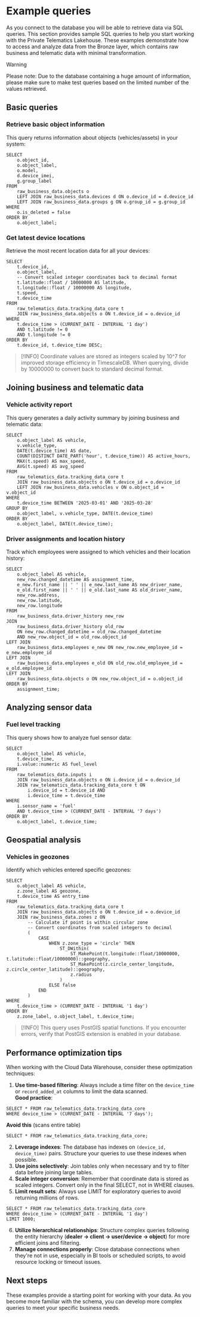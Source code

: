 # Example queries

As you connect to the database you will be able to retrieve data via SQL queries. This section provides sample SQL queries to help you start working with the Private Telematics Lakehouse. These examples demonstrate how to access and analyze data from the Bronze layer, which contains raw business and telematic data with minimal transformation.

> [!WARNING]
> Please note: Due to the database containing a huge amount of information, please make sure to make test queries based on the limited number of the values retrieved.

## Basic queries

### Retrieve basic object information

This query returns information about objects (vehicles/assets) in your system:

```
SELECT
    o.object_id,
    o.object_label,
    o.model,
    d.device_imei,
    g.group_label
FROM
    raw_business_data.objects o
    LEFT JOIN raw_business_data.devices d ON o.device_id = d.device_id
    LEFT JOIN raw_business_data.groups g ON o.group_id = g.group_id
WHERE
    o.is_deleted = false
ORDER BY
    o.object_label;
```

### Get latest device locations

Retrieve the most recent location data for all your devices:

```
SELECT
    t.device_id,
    o.object_label,
    -- Convert scaled integer coordinates back to decimal format
    t.latitude::float / 10000000 AS latitude,
    t.longitude::float / 10000000 AS longitude,
    t.speed,
    t.device_time
FROM
    raw_telematics_data.tracking_data_core t
    JOIN raw_business_data.objects o ON t.device_id = o.device_id
WHERE
    t.device_time > (CURRENT_DATE - INTERVAL '1 day')
    AND t.latitude != 0
    AND t.longitude != 0
ORDER BY
    t.device_id, t.device_time DESC;
```

> [!INFO]
> Coordinate values are stored as integers scaled by 10^7 for improved storage efficiency in TimescaleDB. When querying, divide by 10000000 to convert back to standard decimal format.

## Joining business and telematic data

### Vehicle activity report

This query generates a daily activity summary by joining business and telematic data:

```
SELECT
    o.object_label AS vehicle,
    v.vehicle_type,
    DATE(t.device_time) AS date,
    COUNT(DISTINCT DATE_PART('hour', t.device_time)) AS active_hours,
    MAX(t.speed) AS max_speed,
    AVG(t.speed) AS avg_speed
FROM
    raw_telematics_data.tracking_data_core t
    JOIN raw_business_data.objects o ON t.device_id = o.device_id
    LEFT JOIN raw_business_data.vehicles v ON o.object_id = v.object_id
WHERE
    t.device_time BETWEEN '2025-03-01' AND '2025-03-28'
GROUP BY
    o.object_label, v.vehicle_type, DATE(t.device_time)
ORDER BY
    o.object_label, DATE(t.device_time);
```

### Driver assignments and location history

Track which employees were assigned to which vehicles and their location history:

```
SELECT 
    o.object_label AS vehicle,
    new_row.changed_datetime AS assignment_time,
    e_new.first_name || ' ' || e_new.last_name AS new_driver_name,
    e_old.first_name || ' ' || e_old.last_name AS old_driver_name,
    new_row.address,
    new_row.latitude,
    new_row.longitude
FROM 
    raw_business_data.driver_history new_row
JOIN 
    raw_business_data.driver_history old_row
    ON new_row.changed_datetime = old_row.changed_datetime
    AND new_row.object_id = old_row.object_id
LEFT JOIN 
    raw_business_data.employees e_new ON new_row.new_employee_id = e_new.employee_id
LEFT JOIN 
    raw_business_data.employees e_old ON old_row.old_employee_id = e_old.employee_id
LEFT JOIN 
    raw_business_data.objects o ON new_row.object_id = o.object_id
ORDER BY 
    assignment_time;
```

## Analyzing sensor data

### Fuel level tracking

This query shows how to analyze fuel sensor data:

```
SELECT
    o.object_label AS vehicle,
    t.device_time,
    i.value::numeric AS fuel_level
FROM
    raw_telematics_data.inputs i
    JOIN raw_business_data.objects o ON i.device_id = o.device_id
    JOIN raw_telematics_data.tracking_data_core t ON
        i.device_id = t.device_id AND
        i.device_time = t.device_time
WHERE
    i.sensor_name = 'fuel'
    AND t.device_time > (CURRENT_DATE - INTERVAL '7 days')
ORDER BY
    o.object_label, t.device_time;
```

## Geospatial analysis

### Vehicles in geozones

Identify which vehicles entered specific geozones:

```
SELECT
    o.object_label AS vehicle,
    z.zone_label AS geozone,
    t.device_time AS entry_time
FROM
    raw_telematics_data.tracking_data_core t
    JOIN raw_business_data.objects o ON t.device_id = o.device_id
    JOIN raw_business_data.zones z ON
        -- Calculate if point is within circular zone
        -- Convert coordinates from scaled integers to decimal
        (
            CASE
                WHEN z.zone_type = 'circle' THEN
                    ST_DWithin(
                        ST_MakePoint(t.longitude::float/10000000, t.latitude::float/10000000)::geography,
                        ST_MakePoint(z.circle_center_longitude, z.circle_center_latitude)::geography,
                        z.radius
                    )
                ELSE false
            END
        )
WHERE
    t.device_time > (CURRENT_DATE - INTERVAL '1 day')
ORDER BY
    z.zone_label, o.object_label, t.device_time;
```

> [!INFO]
> This query uses PostGIS spatial functions. If you encounter errors, verify that PostGIS extension is enabled in your database.

## Performance optimization tips

When working with the Cloud Data Warehouse, consider these optimization techniques:

1. **Use time-based filtering**: Always include a time filter on the `device_time` or `record_added_at` columns to limit the data scanned.  
**Good practice**:

```
SELECT * FROM raw_telematics_data.tracking_data_core 
WHERE device_time > (CURRENT_DATE - INTERVAL '7 days');
```

**Avoid this** (scans entire table)

```
SELECT * FROM raw_telematics_data.tracking_data_core;
```

2. **Leverage indexes**: The database has indexes on `(device_id, device_time)` pairs. Structure your queries to use these indexes when possible.
3. **Use joins selectively**: Join tables only when necessary and try to filter data before joining large tables.
4. **Scale integer conversion**: Remember that coordinate data is stored as scaled integers. Convert only in the final SELECT, not in WHERE clauses.
5. **Limit result sets**: Always use LIMIT for exploratory queries to avoid returning millions of rows.

```
SELECT * FROM raw_telematics_data.tracking_data_core 
WHERE device_time > (CURRENT_DATE - INTERVAL '1 day')
LIMIT 1000;
```

6. **Utilize hierarchical relationships**: Structure complex queries following the entity hierarchy (**dealer → client → user/device → object**) for more efficient joins and filtering.
7. **Manage connections properly**: Close database connections when they're not in use, especially in BI tools or scheduled scripts, to avoid resource locking or timeout issues.

## Next steps

These examples provide a starting point for working with your data. As you become more familiar with the schema, you can develop more complex queries to meet your specific business needs.